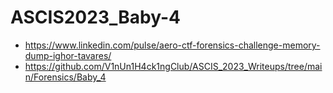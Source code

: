 # ASCIS2023_Baby-4

- https://www.linkedin.com/pulse/aero-ctf-forensics-challenge-memory-dump-ighor-tavares/
- https://github.com/V1nUn1H4ck1ngClub/ASCIS_2023_Writeups/tree/main/Forensics/Baby_4
